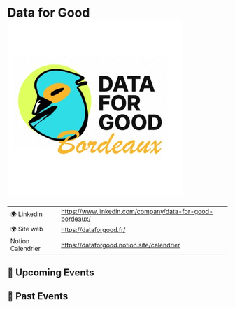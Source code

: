 # Data for Good ![Logo](./logo-dataforgood-bordeaux.jpeg ':size=100')

|                                |     |
| ------------------------------ | --- |
| 🌍 Linkedin                    | https://www.linkedin.com/company/data-for-good-bordeaux/ |
| 🌍 Site web                    | https://dataforgood.fr/ |
| Notion Calendrier              | https://dataforgood.notion.site/calendrier | 

<!-- EVENTS:START -->
## 📅 Upcoming Events

## 📆 Past Events
<!-- EVENTS:END -->